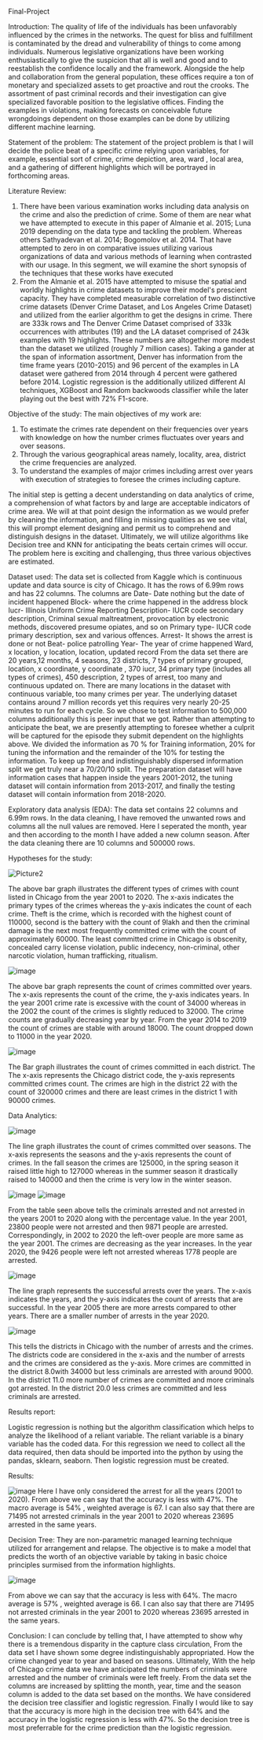 Final-Project

Introduction:
The quality of life of the individuals has been unfavorably influenced by the crimes in the networks. The quest for bliss and fulfillment is contaminated by the dread and vulnerability of things to come among individuals. Numerous legislative organizations have been working enthusiastically to give the suspicion that all is well and good and to reestablish the confidence locally and the framework. Alongside the help and collaboration from the general population, these offices require a ton of monetary and specialized assets to get proactive and rout the crooks. The assortment of past criminal records and their investigation can give specialized favorable position to the legislative offices. Finding the examples in violations, making forecasts on conceivable future wrongdoings dependent on those examples can be done by utilizing different machine learning.

Statement of the problem:
The statement of the project problem is that I will decide the police beat of a specific crime relying upon variables, for example, essential sort of crime, crime depiction, area, ward , local area, and a gathering of different highlights which will be portrayed in forthcoming areas.

Literature Review:
1.	There have been various examination works including data analysis on the crime and also the prediction of crime. Some of them are near what we have attempted to execute in this paper of Almanie et al. 2015; Luna 2019 depending on the data type and tackling the problem. Whereas others Sathyadevan et al. 2014; Bogomolov et al. 2014. That have attempted to zero in on comparative issues utilizing various organizations of data and various methods of learning when contrasted with our usage. In this segment, we will examine the short synopsis of the techniques that these works have executed
2.	From the Almanie et al. 2015 have attempted to misuse the spatial and worldly highlights in crime datasets to improve their model&#39;s prescient capacity. They have completed measurable correlation of two distinctive crime datasets (Denver Crime Dataset, and Los Angeles Crime Dataset) and utilized from the earlier algorithm to get the designs in crime. There are 333k rows and The Denver Crime Dataset comprised of 333k occurrences with attributes (19) and the LA dataset comprised of 243k examples with 19 highlights. These numbers are altogether more modest than the dataset we utilized (roughly 7 million cases). Taking a gander at the span of information assortment, Denver has information from the time frame years (2010-2015) and 96 percent of the examples in LA dataset were gathered from 2014 through 4 percent were gathered before 2014. Logistic regression is the additionally utilized different AI techniques, XGBoost and Random backwoods classifier while the later playing out the best with 72% F1-score.

Objective of the study: 
The main objectives of my work are:
1.	To estimate the crimes rate dependent on their frequencies over years with knowledge on how the number crimes fluctuates over years and over seasons.
2.	Through the various geographical areas namely, locality, area, district the crime frequencies are analyzed.
3.	To understand the examples of major crimes including arrest over years with execution of strategies to foresee the crimes including capture.

The initial step is getting a decent understanding on data analytics of crime, a comprehension of what factors by and large are acceptable indicators of crime area. We will at that point design the information as we would prefer by cleaning the information, and filling in missing qualities as we see vital, this will prompt element designing and permit us to comprehend and distinguish designs in the dataset. Ultimately, we will utilize algorithms like Decision tree and KNN for anticipating the beats certain crimes will occur. The problem here is exciting and challenging, thus three various objectives are estimated. 

Dataset used: 
The data set is collected from Kaggle which is continuous update and data source is city of Chicago. It has the rows of 6.99m rows and has 22 columns. The columns are 
Date- Date nothing but the date of incident happened
Block- where the crime happened in the address block
Iucr- Illinois Uniform Crime Reporting
Description- IUCR code secondary description, Criminal sexual maltreatment, provocation by electronic methods, discovered presume opiates, and so on
Primary type- IUCR code primary description, sex and various offences.
Arrest- It shows the arrest is done or not
Beat- police patrolling 
Year- The year of crime happened
Ward, x location, y location, location, updated record
From the data set there are 20 years,12 months, 4 seasons, 23 districts, 7 types of primary grouped, location, x coordinate, y coordinate , 370 iucr, 34 primary type (includes all types of crimes), 450 description, 2 types of arrest, too many and continuous updated on.
There are many locations in the dataset with continuous variable, too many crimes per year.
The underlying dataset contains around 7 million records yet this requires very nearly 20-25 minutes to run for each cycle. So we chose to test information to 500,000 columns additionally this is peer input that we got. Rather than attempting to anticipate the beat, we are presently attempting to foresee whether a culprit will be captured for the episode they submit dependent on the highlights above. 
We divided the information as 70 % for Training information, 20% for tuning the information and the remainder of the 10% for testing the information. To keep up free and indistinguishably dispersed information split we get truly near a 70/20/10 split. The preparation dataset will have information cases that happen inside the years 2001-2012, the tuning dataset will contain information from 2013-2017, and finally the testing dataset will contain information from 2018-2020.

Exploratory data analysis (EDA):
The data set contains 22 columns and 6.99m rows. In the data cleaning, I have removed the unwanted rows and columns all the null values are removed. Here I seperated the month, year and then according to the month I have added a new column season. After the data cleaning there are 10 columns and 500000 rows. 

Hypotheses for the study:

![Picture2](https://user-images.githubusercontent.com/77995394/116159677-482b7b80-a6b6-11eb-8d60-099735e792f7.png)

The above bar graph illustrates the different types of crimes with count listed in Chicago from the year 2001 to 2020. The x-axis indicates the primary types of the crimes whereas the y-axis indicates the count of each crime. Theft is the crime, which is recorded with the highest count of 110000, second is the battery with the count of 9lakh and then the criminal damage is the next most frequently committed crime with the count of approximately 60000. The least committed crime in Chicago is obscenity, concealed carry license violation, public indecency, non-criminal, other narcotic violation, human trafficking, ritualism.

![image](https://user-images.githubusercontent.com/77995394/116159787-79a44700-a6b6-11eb-8950-a5406d05b6e4.png)

The above bar graph represents the count of crimes committed over years. The x-axis represents the count of the crime, the y-axis indicates years. In the year 2001 crime rate is excessive with the count of 34000 whereas in the 2002 the count of the crimes is slightly reduced to 32000. The crime counts are gradually decreasing year by year. From the year 2014 to 2019 the count of crimes are stable with around 18000. The count dropped down to 11000 in the year 2020.

![image](https://user-images.githubusercontent.com/77995394/116162389-49ab7280-a6bb-11eb-89ae-8b4b8b3bee0f.png)

The Bar graph illustrates the count of crimes committed in each district. The The x-axis represents the Chicago district code, the y-axis represents committed crimes count. The crimes are high in the district 22 with the count of 320000 crimes and there are least crimes in the district 1 with 90000 crimes.

Data Analytics:

![image](https://user-images.githubusercontent.com/77995394/116160023-e3245580-a6b6-11eb-8a41-a04406837998.png)

The line graph illustrates the count of crimes committed over seasons. The x-axis represents the seasons and the y-axis represents the count of crimes. In the fall season the crimes are 125000, in the spring season it raised little high to 127000 whereas in the summer season it drastically raised to 140000 and then the crime is very low in the winter season.

![image](https://user-images.githubusercontent.com/77995394/116161548-8b3b1e00-a6b9-11eb-945e-5fbdf3addc76.png)
![image](https://user-images.githubusercontent.com/77995394/116161561-91c99580-a6b9-11eb-88bb-a4bfdaf23cc0.png)

From the table seen above tells the criminals arrested and not arrested in the years 2001 to 2020 along with the percentage value.  In the year 2001, 23800 people were not arrested and then 9871 people are arrested. Correspondingly, in 2002 to 2020 the left-over people are more same as the year 2001. The crimes are decreasing as the year increases.  In the year 2020, the 9426 people were left not arrested whereas 1778 people are arrested.

![image](https://user-images.githubusercontent.com/77995394/116161998-7743ec00-a6ba-11eb-95b6-2fe6ebf418fb.png)

The line graph represents the successful arrests over the years. The x-axis indicates the years, and the y-axis indicates the count of arrests that are successful. In the year 2005 there are more arrests compared to other years. There are a smaller number of arrests in the year 2020. 

![image](https://user-images.githubusercontent.com/77995394/116163169-df93cd00-a6bc-11eb-9f9b-c3fd36efa3b2.png)

This tells the districts in Chicago with the number of arrests and the crimes. The districts code are considered in the x-axis and the number of arrests and the crimes are considered as the y-axis. More crimes are committed in the district 8.0with 34000 but less criminals are arrested with around 9000.
In the district 11.0 more number of crimes are committed and more criminals got arrested. In the district 20.0 less crimes are committed and less criminals are arrested.

Results report:

Logistic regression is nothing but the algorithm classification which helps to analyze the  likelihood of a reliant variable. The reliant variable is a binary variable has the coded data. For this regression we need to collect all the data required, then data should be imported into the python by using the pandas, sklearn, seaborn. Then logistic regression must be created. 
 
Results:

![image](https://user-images.githubusercontent.com/77995394/116164345-37cbce80-a6bf-11eb-99b9-6af380a8be72.png)
Here I have only considered the arrest for all the years (2001 to 2020). From above we can say that the accuracy is less with 47%. The macro average is 54% , weighted average is 67. I can also say that there are 71495 not arrested criminals in the year 2001 to 2020 whereas 23695 arrested in the same years.

Decision Tree:
 They are non-parametric managed learning technique utilized for arrangement and relapse. The objective is to make a model that predicts the worth of an objective variable by taking in basic choice principles surmised from the information highlights.

![image](https://user-images.githubusercontent.com/77995394/116167951-02c37a00-a6c7-11eb-877b-c4b4269c2aca.png)

From above we can say that the accuracy is less with 64%. The macro average is 57% , weighted average is 66. I can also say that there are 71495 not arrested criminals in the year 2001 to 2020 whereas 23695 arrested in the same years. 

Conclusion:
I can conclude by telling that, I have attempted to show why there is a tremendous disparity in the capture class circulation, From the data set I have shown some degree indistinguishably appropriated. How the crime changed year to year and based on seasons. Ultimately, With the help of Chicago crime data we have anticipated the numbers of criminals were arrested and the number of criminals were left freely. From the data set the columns are increased by splitting the month, year, time and the season column is added to the data set based on the months. We have considered the decision tree classifier and logistic regression. Finally I would like to say that the accuracy is more high in the decision tree with 64% and the accuracy in the logistic regression is less with 47%. So the decision tree is most preferrable for the crime prediction than the logistic regression.
















